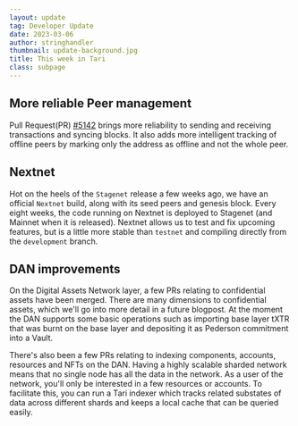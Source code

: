 ```yaml
---
layout: update
tag: Developer Update
date: 2023-03-06
author: stringhandler
thumbnail: update-background.jpg
title: This week in Tari    
class: subpage
---
```


## More reliable Peer management

Pull Request(PR) [#5142](https://github.com/tari-project/tari/issues/5142) brings more reliability to sending and receiving transactions and syncing blocks. 
It also adds more intelligent tracking of offline peers by marking only the address as offline and not the whole peer.

## Nextnet
Hot on the heels of the `Stagenet` release a few weeks ago, we have an official `Nextnet` build, along with its seed peers and genesis block. Every eight weeks, the code running on Nextnet is deployed to Stagenet (and Mainnet when it is released). Nextnet allows us to test and fix upcoming features, but is a little more stable than `testnet` and compiling directly from the `development` branch.

## DAN improvements

On the Digital Assets Network layer, a few PRs relating to confidential assets have been merged. 
There are many dimensions to confidential assets, which we'll go into more detail in a future blogpost. At the moment the DAN supports some basic operations such as importing base layer tXTR that was burnt on the base layer and depositing it as Pederson commitment into a Vault.

There's also been a few PRs relating to indexing components, accounts, resources and NFTs on the DAN. Having a highly scalable sharded network means that no single node has all the data in the network. As a user of the network, you'll only be interested in a few resources or accounts. To facilitate this, you can run a Tari indexer which tracks related substates of data across different shards and keeps a local cache that can be queried easily. 